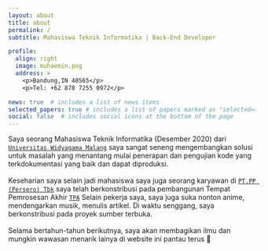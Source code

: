 ```yaml
---
layout: about
title: about
permalink: /
subtitle: Mahasiswa Teknik Informatika | Back-End Developer

profile:
  align: right
  image: muhaemin.png
  address: >
    <p>Bandung,IN 40565</p>
    <p>Tel: +62 878 7255 0972</p>

news: true  # includes a list of news items
selected_papers: true # includes a list of papers marked as "selected={true}"
social: false  # includes social icons at the bottom of the page
---
```


Saya seorang Mahasiswa Teknik Informatika (Desember 2020) dari <a href="https://widyagama.ac.id/">`Universitas Widyagama Malang`</a>
saya sangat seneng mengembangkan solusi untuk masalah yang menantang mulai penerapan dan pengujian kode yang terkdokumentasi yang baik dan dapat diproduksi. <br><br>
Keseharian saya selain jadi mahasiswa saya juga seorang karyawan di <a href="https://www.ptpp.co.id/">`PT.PP (Persero) Tbk`</a> saya telah berkonstribusi pada pembangunan Tempat Pemrosesan Akhir <a href="">`TPA`</a>
Selain pekerja saya, saya juga suka nonton anime, mendengarkan musik, menulis artikel. Di waktu senggang, saya berkonstribusi pada proyek sumber terbuka.<br><br>
Selama bertahun-tahun berikutnya, saya akan membagikan ilmu dan mungkin wawasan menarik lainya di website ini pantau terus :rocket:
